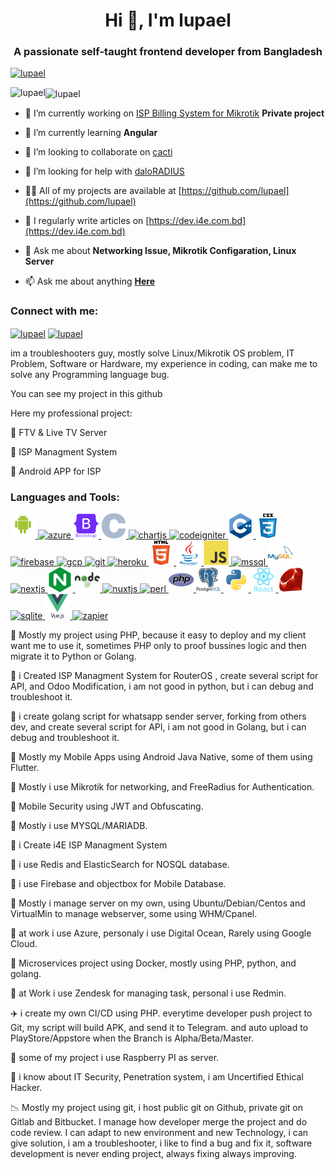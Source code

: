 <h1 align="center">Hi 👋, I'm lupael</h1>
<h3 align="center">A passionate self-taught frontend developer from Bangladesh</h3>

<p align="left"> <a href="https://github.com/lupael"><img src="https://github-profile-trophy.vercel.app/?username=lupael" alt="lupael" /></a> </p>

<p><img align="left" src="https://github-readme-stats.vercel.app/api/top-langs?username=lupael&show_icons=true&locale=en&layout=compact" alt="lupael" /></p>

<p><img align="center" src="https://github-readme-streak-stats.herokuapp.com/?user=lupael&" alt="lupael" /></p>

- 🔭 I’m currently working on [ISP Billing System for Mikrotik](https://github.com/lupael/ISP-Billing-System) **Private project**

- 🌱 I’m currently learning **Angular**

- 👯 I’m looking to collaborate on [cacti](https://github.com/lupael/cacti)

- 🤝 I’m looking for help with [daloRADIUS](Angular/Radiustest)

- 👨‍💻 All of my projects are available at [https://github.com/lupael](https://github.com/lupael)

- 📝 I regularly write articles on [https://dev.i4e.com.bd](https://dev.i4e.com.bd)

- 💬 Ask me about **Networking Issue, Mikrotik Configaration, Linux Server**

- 📫 Ask me about anything **[Here](https://github.com/lupael/lupael/issues)**

<h3 align="left">Connect with me:</h3>
<p align="left">
<a href="https://linkedin.com/in/lupael" target="blank"><img align="center" src="https://cdn.jsdelivr.net/npm/simple-icons@3.0.1/icons/linkedin.svg" alt="lupael" height="30" width="40" /></a>
<a href="https://fb.com/lupael" target="blank"><img align="center" src="https://cdn.jsdelivr.net/npm/simple-icons@3.0.1/icons/facebook.svg" alt="lupael" height="30" width="40" /></a>
</p>
im a troubleshooters guy, mostly solve Linux/Mikrotik OS problem, IT Problem, Software or Hardware, my experience in coding, can make me to solve any Programming language bug.

You can see my project in this github

Here my professional project:

🤖 FTV & Live TV Server

🍏 ISP Managment System

🤖 Android APP for ISP


<h3 align="left">Languages and Tools:</h3>
<p align="left"> <a href="https://developer.android.com" target="_blank"> <img src="https://raw.githubusercontent.com/devicons/devicon/master/icons/android/android-original-wordmark.svg" alt="android" width="40" height="40"/> </a> <a href="https://azure.microsoft.com/en-in/" target="_blank"> <img src="https://www.vectorlogo.zone/logos/microsoft_azure/microsoft_azure-icon.svg" alt="azure" width="40" height="40"/> </a> <a href="https://getbootstrap.com" target="_blank"> <img src="https://raw.githubusercontent.com/devicons/devicon/master/icons/bootstrap/bootstrap-plain-wordmark.svg" alt="bootstrap" width="40" height="40"/> </a> <a href="https://www.cprogramming.com/" target="_blank"> <img src="https://raw.githubusercontent.com/devicons/devicon/master/icons/c/c-original.svg" alt="c" width="40" height="40"/> </a> <a href="https://www.chartjs.org" target="_blank"> <img src="https://www.chartjs.org/media/logo-title.svg" alt="chartjs" width="40" height="40"/> </a> <a href="https://codeigniter.com" target="_blank"> <img src="https://cdn.worldvectorlogo.com/logos/codeigniter.svg" alt="codeigniter" width="40" height="40"/> </a> <a href="https://www.w3schools.com/cpp/" target="_blank"> <img src="https://raw.githubusercontent.com/devicons/devicon/master/icons/cplusplus/cplusplus-original.svg" alt="cplusplus" width="40" height="40"/> </a> <a href="https://www.w3schools.com/css/" target="_blank"> <img src="https://raw.githubusercontent.com/devicons/devicon/master/icons/css3/css3-original-wordmark.svg" alt="css3" width="40" height="40"/> </a> <a href="https://firebase.google.com/" target="_blank"> <img src="https://www.vectorlogo.zone/logos/firebase/firebase-icon.svg" alt="firebase" width="40" height="40"/> </a> <a href="https://cloud.google.com" target="_blank"> <img src="https://www.vectorlogo.zone/logos/google_cloud/google_cloud-icon.svg" alt="gcp" width="40" height="40"/> </a> <a href="https://git-scm.com/" target="_blank"> <img src="https://www.vectorlogo.zone/logos/git-scm/git-scm-icon.svg" alt="git" width="40" height="40"/> </a> <a href="https://heroku.com" target="_blank"> <img src="https://www.vectorlogo.zone/logos/heroku/heroku-icon.svg" alt="heroku" width="40" height="40"/> </a> <a href="https://www.w3.org/html/" target="_blank"> <img src="https://raw.githubusercontent.com/devicons/devicon/master/icons/html5/html5-original-wordmark.svg" alt="html5" width="40" height="40"/> </a> <a href="https://www.java.com" target="_blank"> <img src="https://raw.githubusercontent.com/devicons/devicon/master/icons/java/java-original.svg" alt="java" width="40" height="40"/> </a> <a href="https://developer.mozilla.org/en-US/docs/Web/JavaScript" target="_blank"> <img src="https://raw.githubusercontent.com/devicons/devicon/master/icons/javascript/javascript-original.svg" alt="javascript" width="40" height="40"/> </a> <a href="https://www.microsoft.com/en-us/sql-server" target="_blank"> <img src="https://cdn.worldvectorlogo.com/logos/microsoft-sql-server.svg" alt="mssql" width="40" height="40"/> </a> <a href="https://www.mysql.com/" target="_blank"> <img src="https://raw.githubusercontent.com/devicons/devicon/master/icons/mysql/mysql-original-wordmark.svg" alt="mysql" width="40" height="40"/> </a> <a href="https://nextjs.org/" target="_blank"> <img src="https://cdn.worldvectorlogo.com/logos/nextjs-3.svg" alt="nextjs" width="40" height="40"/> </a> <a href="https://www.nginx.com" target="_blank"> <img src="https://raw.githubusercontent.com/devicons/devicon/master/icons/nginx/nginx-original.svg" alt="nginx" width="40" height="40"/> </a> <a href="https://nodejs.org" target="_blank"> <img src="https://raw.githubusercontent.com/devicons/devicon/master/icons/nodejs/nodejs-original-wordmark.svg" alt="nodejs" width="40" height="40"/> </a> <a href="https://nuxtjs.org/" target="_blank"> <img src="https://www.vectorlogo.zone/logos/nuxtjs/nuxtjs-icon.svg" alt="nuxtjs" width="40" height="40"/> </a> <a href="https://www.perl.org/" target="_blank"> <img src="https://api.iconify.design/logos-perl.svg" alt="perl" width="40" height="40"/> </a> <a href="https://www.php.net" target="_blank"> <img src="https://raw.githubusercontent.com/devicons/devicon/master/icons/php/php-original.svg" alt="php" width="40" height="40"/> </a> <a href="https://www.postgresql.org" target="_blank"> <img src="https://raw.githubusercontent.com/devicons/devicon/master/icons/postgresql/postgresql-original-wordmark.svg" alt="postgresql" width="40" height="40"/> </a> <a href="https://www.python.org" target="_blank"> <img src="https://raw.githubusercontent.com/devicons/devicon/master/icons/python/python-original.svg" alt="python" width="40" height="40"/> </a> <a href="https://reactjs.org/" target="_blank"> <img src="https://raw.githubusercontent.com/devicons/devicon/master/icons/react/react-original-wordmark.svg" alt="react" width="40" height="40"/> </a> <a href="https://www.ruby-lang.org/en/" target="_blank"> <img src="https://raw.githubusercontent.com/devicons/devicon/master/icons/ruby/ruby-original.svg" alt="ruby" width="40" height="40"/> </a> <a href="https://www.sqlite.org/" target="_blank"> <img src="https://www.vectorlogo.zone/logos/sqlite/sqlite-icon.svg" alt="sqlite" width="40" height="40"/> </a> <a href="https://vuejs.org/" target="_blank"> <img src="https://raw.githubusercontent.com/devicons/devicon/master/icons/vuejs/vuejs-original-wordmark.svg" alt="vuejs" width="40" height="40"/> </a> <a href="https://zapier.com" target="_blank"> <img src="https://www.vectorlogo.zone/logos/zapier/zapier-icon.svg" alt="zapier" width="40" height="40"/> </a> </p>

🐘 Mostly my project using PHP, because it easy to deploy and my client want me to use it, sometimes PHP only to proof bussines logic and then migrate it to Python or Golang.

🐍 i Created ISP Managment System for RouterOS , create several script for API, and Odoo Modification, i am not good in python, but i can debug and troubleshoot it.

🐹 i create golang script for whatsapp sender server, forking from others dev, and create several script for API, i am not good in Golang, but i can debug and troubleshoot it.

🤖 Mostly my Mobile Apps using Android Java Native, some of them using Flutter.

🍏 Mostly i use Mikrotik for networking, and FreeRadius for Authentication.

🔐 Mobile Security using JWT and Obfuscating.

🥞 Mostly i use MYSQL/MARIADB.

🥞 i Create i4E ISP Managment System

🥞 i use Redis and ElasticSearch for NOSQL database.

🥞 i use Firebase and objectbox for Mobile Database.

🐧 Mostly i manage server on my own, using Ubuntu/Debian/Centos and VirtualMin to manage webserver, some using WHM/Cpanel.

🐧 at work i use Azure, personaly i use Digital Ocean, Rarely using Google Cloud.

📶 Microservices project using Docker, mostly using PHP, python, and golang.

📒 at Work i use Zendesk for managing task, personal i use Redmin.

✈️ i create my own CI/CD using PHP. everytime developer push project to Git, my script will build APK, and send it to Telegram. and auto upload to PlayStore/Appstore when the Branch is Alpha/Beta/Master.

🍓 some of my project i use Raspberry PI as server.

🔐 i know about IT Security, Penetration system, i am Uncertified Ethical Hacker.

📉 Mostly my project using git, i host public git on Github, private git on Gitlab and Bitbucket. I manage how developer merge the project and do code review.
I can adapt to new environment and new Technology, i can give solution, i am a troubleshooter, i like to find a bug and fix it, software development is never ending project, always fixing always improving.




